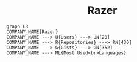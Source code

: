 <h1 align="center">Razer</h1>

```mermaid
graph LR
COMPANY_NAME{Razer}
COMPANY_NAME ---> U{Users} ---> UN[20]
COMPANY_NAME ---> R{Repositories} ---> RN[430]
COMPANY_NAME ---> G{Gists} ---> GN[352]
COMPANY_NAME ---> ML{Most Used<br>Languages}
```
